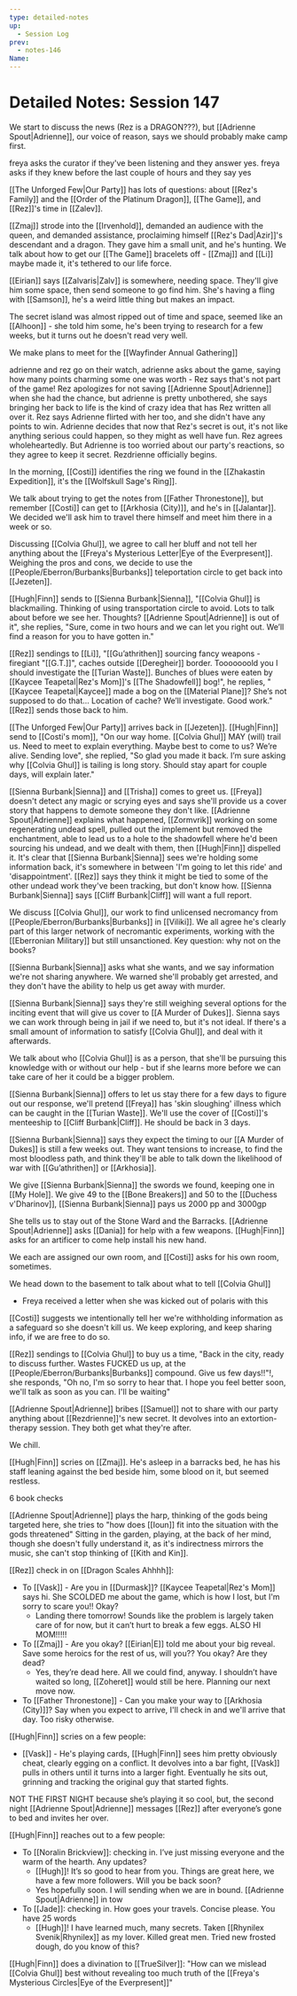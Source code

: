 ```yaml
---
type: detailed-notes
up:
  - Session Log
prev:
  - notes-146
Name:
---
```

# Detailed Notes: Session 147

We start to discuss the news (Rez is a DRAGON???), but [[Adrienne Spout|Adrienne]], our voice of reason, says we should probably make camp first. 

freya asks the curator if they've been listening and they answer yes. freya asks if they knew before the last couple of hours and they say yes

[[The Unforged Few|Our Party]] has lots of questions: about [[Rez's Family]] and the [[Order of the Platinum Dragon]], [[The Game]], and [[Rez]]'s time in [[Zalev]]. 

[[Zmaj]] strode into the [[Irvenhold]], demanded an audience with the queen, and demanded assistance, proclaiming himself [[Rez's Dad|Azir]]'s descendant and a dragon. They gave him a small unit, and he's hunting. We talk about how to get our [[The Game]] bracelets off - [[Zmaj]] and [[Li]] maybe made it, it's tethered to our life force. 

[[Eirian]] says [[Zalvaris|Zalv]] is somewhere, needing space. They'll give him some space, then send someone to go find him. She's having a fling with [[Samson]], he's a weird little thing but makes an impact. 

The secret island was almost ripped out of time and space, seemed like an [[Alhoon]] - she told him some, he's been trying to research for a few weeks, but it turns out he doesn't read very well. 

We make plans to meet for the [[Wayfinder Annual Gathering]]

adrienne and rez go on their watch, adrienne asks about the game, saying how many points charming some one was worth - Rez says that's not part of the game! Rez apologizes for not saving [[Adrienne Spout|Adrienne]] when she had the chance, but adrienne is pretty unbothered, she says bringing her back to life is the kind of crazy idea that has Rez written all over it. Rez says Adrienne flirted with her too, and she didn't have any points to win. Adrienne decides that now that Rez's secret is out, it's not like anything serious could happen, so they might as well have fun. Rez agrees wholeheartedly. But Adrienne is too worried about our party's reactions, so they agree to keep it secret. Rezdrienne officially begins. 

In the morning, [[Costi]] identifies the ring we found in the [[Zhakastin Expedition]], it's the [[Wolfskull Sage's Ring]].

We talk about trying to get the notes from [[Father Thronestone]], but remember [[Costi]] can get to [[Arkhosia (City)]], and he's in [[Jalantar]]. We decided we'll ask him to travel there himself and meet him there in a week or so. 

Discussing [[Colvia Ghul]], we agree to call her bluff and not tell her anything about the [[Freya's Mysterious Letter|Eye of the Everpresent]]. Weighing the pros and cons, we decide to use the [[People/Eberron/Burbanks|Burbanks]] teleportation circle to get back into [[Jezeten]].

[[Hugh|Finn]] sends to [[Sienna Burbank|Sienna]], "[[Colvia Ghul]] is blackmailing. Thinking of using transportation circle to avoid. Lots to talk about before we see her. Thoughts? [[Adrienne Spout|Adrienne]] is out of it", she replies, "Sure, come in two hours and we can let you right out. We’ll find a reason for you to have gotten in."

[[Rez]] sendings to [[Li]], "[[Gu’athrithen]] sourcing fancy weapons - firegiant "[[G.T.]]", caches outside [[Deregheir]] border. Tooooooold you I should investigate the [[Turian Waste]]. Bunches of blues were eaten by [[Kaycee Teapetal|Rez's Mom]]'s [[The Shadowfell]] bog!", he replies, "[[Kaycee Teapetal|Kaycee]] made a bog on the [[Material Plane]]? She’s not supposed to do that… Location of cache? We’ll investigate. Good work." [[Rez]] sends those back to him. 

[[The Unforged Few|Our Party]] arrives back in [[Jezeten]]. [[Hugh|Finn]] send to [[Costi's mom]], "On our way home. [[Colvia Ghul]] MAY (will) trail us. Need to meet to explain everything. Maybe best to come to us? We’re alive. Sending love", she replied, "So glad you made it back. I’m sure asking why [[Colvia Ghul]] is tailing is long story. Should stay apart for couple days, will explain later."

[[Sienna Burbank|Sienna]] and [[Trisha]] comes to greet us. [[Freya]] doesn't detect any magic or scrying eyes and says she'll provide us a cover story that happens to demote someone they don't like. [[Adrienne Spout|Adrienne]] explains what happened, [[Zormvrik]] working on some regenerating undead spell, pulled out the implement but removed the enchantment, able to lead us to a hole to the shadowfell where he'd been sourcing his undead, and we dealt with them, then [[Hugh|Finn]] dispelled it. It's clear that [[Sienna Burbank|Sienna]] sees we're holding some information back, it's somewhere in between 'I'm going to let this ride' and 'disappointment'. [[Rez]] says they think it might be tied to some of the other undead work they've been tracking, but don't know how. [[Sienna Burbank|Sienna]] says [[Cliff Burbank|Cliff]] will want a full report. 

We discuss [[Colvia Ghul]], our work to find unlicensed necromancy from [[People/Eberron/Burbanks|Burbanks]] in [[Viliki]]. We all agree he's clearly part of this larger network of necromantic experiments, working with the [[Eberronian Military]] but still unsanctioned. Key question: why not on the books?

[[Sienna Burbank|Sienna]] asks what she wants, and we say information we're not sharing anywhere. We warned she'll probably get arrested, and they don't have the ability to help us get away with murder. 

[[Sienna Burbank|Sienna]] says they're still weighing several options for the inciting event that will give us cover to [[A Murder of Dukes]]. Sienna says we can work through being in jail if we need to, but it's not ideal. If there's a small amount of information to satisfy [[Colvia Ghul]], and deal with it afterwards. 

We talk about who [[Colvia Ghul]] is as a person, that she'll be pursuing this knowledge with or without our help - but if she learns more before we can take care of her it could be a bigger problem. 

[[Sienna Burbank|Sienna]] offers to let us stay there for a few days to figure out our response, we'll pretend [[Freya]] has 'skin sloughing' illness which can be caught in the [[Turian Waste]]. We'll use the cover of [[Costi]]'s menteeship to [[Cliff Burbank|Cliff]]. He should be back in 3 days. 

[[Sienna Burbank|Sienna]] says they expect the timing to our [[A Murder of Dukes]] is still a few weeks out. They want tensions to increase, to find the most bloodless path, and think they'll be able to talk down the likelihood of war with [[Gu’athrithen]] or [[Arkhosia]]. 

We give [[Sienna Burbank|Sienna]] the swords we found, keeping one in [[My Hole]]. We give 49 to the [[Bone Breakers]] and 50 to the [[Duchess v'Dharinov]], [[Sienna Burbank|Sienna]] pays us 2000 pp and 3000gp

She tells us to stay out of the Stone Ward and the Barracks. [[Adrienne Spout|Adrienne]] asks [[Dania]] for help with a few weapons. [[Hugh|Finn]] asks for an artificer to come help install his new hand. 

We each are assigned our own room, and [[Costi]] asks for his own room, sometimes.  

We head down to the basement to talk about what to tell [[Colvia Ghul]]
* Freya received a letter when she was kicked out of polaris with this 

[[Costi]] suggests we intentionally tell her we're withholding information as a safeguard so she doesn't kill us. We keep exploring, and keep sharing info, if we are free to do so. 

[[Rez]] sendings to [[Colvia Ghul]] to buy us a time, "Back in the city, ready to discuss further. Wastes FUCKED us up, at the [[People/Eberron/Burbanks|Burbanks]] compound. Give us few days!!"!, she responds, "Oh no, I'm so sorry to hear that. I hope you feel better soon, we'll talk as soon as you can. I'll be waiting" 

[[Adrienne Spout|Adrienne]] bribes [[Samuel]] not to share with our party anything about [[Rezdrienne]]'s new secret. It devolves into an extortion-therapy session. They both get what they're after. 

We chill.

[[Hugh|Finn]] scries on [[Zmaj]]. He's asleep in a barracks bed, he has his staff leaning against the bed beside him, some blood on it, but seemed restless. 

6 book checks

[[Adrienne Spout|Adrienne]] plays the harp, thinking of the gods being targeted here, she tries to "how does [[Ioun]] fit into the situation with the gods threatened" Sitting in the garden, playing, at the back of her mind, though she doesn't fully understand it, as it's indirectness mirrors the music, she can't stop thinking of [[Kith and Kin]]. 

[[Rez]] check in on [[Dragon Scales Ahhhh]]:

* To [[Vask]] - Are you in [[Durmask]]? [[Kaycee Teapetal|Rez's Mom]] says hi. She SCOLDED me about the game, which is how I lost, but I'm sorry to scare you!! Okay? 
	* Landing there tomorrow! Sounds like the problem is largely taken care of for now, but it can’t hurt to break a few eggs. ALSO HI MOM!!!!!
* To [[Zmaj]] - Are you okay? [[Eirian|E]] told me about your big reveal. Save some heroics for the rest of us, will you?? You okay? Are they dead? 
	* Yes, they’re dead here. All we could find, anyway. I shouldn’t have waited so long, [[Zoheret]] would still be here. Planning our next move now.
* To [[Father Thronestone]] - Can you make your way to [[Arkhosia (City)]]? Say when you expect to arrive, I'll check in and we'll arrive that day. Too risky otherwise. 

[[Hugh|Finn]] scries on a few people:
* [[Vask]] - He's playing cards, [[Hugh|Finn]] sees him pretty obviously cheat, clearly egging on a conflict. It devolves into a bar fight, [[Vask]] pulls in others until it turns into a larger fight. Eventually he sits out, grinning and tracking the original guy that started fights. 

NOT THE FIRST NIGHT because she’s playing it so cool, but, the second night [[Adrienne Spout|Adrienne]] messages [[Rez]] after everyone’s gone to bed and invites her over.

[[Hugh|Finn]] reaches out to a few people:
* To [[Noralin Brickview]]: checking in. I’ve just missing everyone and the warm of the hearth. Any updates? 
	* [[Hugh]]! It’s so good to hear from you. Things are great here, we have a few more followers. Will you be back soon?
	* Yes hopefully soon. I will sending when we are in bound. [[Adrienne Spout|Adrienne]] in tow
* To [[Jade]]: checking in. How goes your travels. Concise please. You have 25 words
	* [[Hugh]]! I have learned much, many secrets. Taken [[Rhynilex Svenik|Rhynilex]] as my lover. Killed great men. Tried new frosted dough, do you know of this? 

[[Hugh|Finn]] does a divination to [[TrueSilver]]: "How can we mislead [[Colvia Ghul]] best without revealing too much truth of the [[Freya's Mysterious Circles|Eye of the Everpresent]]"





